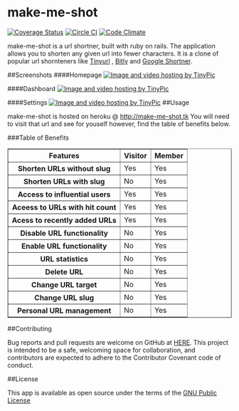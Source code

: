 # make-me-shot
[![Coverage Status](https://coveralls.io/repos/github/andela-sdamian/make-me-shot/badge.svg?branch=master)](https://coveralls.io/github/andela-sdamian/make-me-shot?branch=master) [![Circle CI](https://circleci.com/gh/andela-sdamian/make-me-shot.svg?style=svg)](https://circleci.com/gh/andela-sdamian/make-me-shot) [![Code Climate](https://codeclimate.com/github/andela-sdamian/make-me-shot/badges/gpa.svg)](https://codeclimate.com/github/andela-sdamian/make-me-shot)

<p>
make-me-shot is a url shortner, built with ruby on rails. The application allows you to shorten any given url into fewer characters. It is a clone of popular url shornteners like <a href="//tinyurl.com">Tinyurl</a> , <a href="//bitly.com">Bitly</a> and <a href="#">Google Shortner</a>.
</p>

##Screenshots
####Homepage
<a href="#" target="_blank"><img src="http://i63.tinypic.com/fteamf.png" border="0" alt="Image and video hosting by TinyPic"></a>

####Dashboard
<a href="#" target="_blank"><img src="http://i65.tinypic.com/s4os1w.jpg" border="0" alt="Image and video hosting by TinyPic"></a>

####Settings
<a href="http://tinypic.com?ref=a3wqw" target="_blank"><img src="http://i66.tinypic.com/a3wqw.png" border="0" alt="Image and video hosting by TinyPic"></a>
##Usage
<p>
make-me-shot is hosted on heroku @ <a href="#">http://make-me-shot.tk</a> You will need to visit that url and see for youself however, find the table of benefits below. 
</p>


###Table of Benefits
<ul>
</ul>

<table border="1">
<tr>
  <th> Features </th>
  <th> Visitor </th>
  <th> Member </th>
</tr>

<tr>
	<th>Shorten URLs without slug</th>
	<td>Yes</td>
	<td>Yes</td>
</tr>

<tr>
	<th>Shorten URLs with slug</th>
	<td>No</td>
	<td>Yes</td>
</tr>

<tr>
	<th>Access to influential users</th>
	<td>Yes</td>
	<td>Yes</td>
</tr>

<tr>
	<th>Aceess to URLs with hit count</th>
	<td>Yes</td>
	<td>Yes</td>
</tr>

<tr>
	<th>Acess to recently added URLs</th>
	<td>Yes</td>
	<td>Yes</td>
</tr>

<tr>
	<th>Disable URL functionality</th>
	<td>No</td>
	<td>Yes</td>
</tr>

<tr>
	<th>Enable URL functionality </th>
	<td>No</td> 
	<td>Yes</td>
</tr>

<tr>
	<th>URL statistics</th>
	<td>No</td>
	<td>Yes</td>
</tr>

<tr>
	<th>Delete URL</th>
	<td>No</td>
	<td>Yes</td>
</tr>

<tr>
	<th>Change URL target</th>
	<td>No</td>
	<td>Yes</td>
</tr>

<tr>
	<th>Change URL slug</th>
	<td>No </td>
	<td>Yes</td>
</tr>

<tr>
	<th>Personal URL management</th>
	<td>No</td>
	<td>Yes</td>
</tr>
</table>

##Contributing 

<p>
Bug reports and pull requests are welcome on GitHub at <a href="//github.com/andela-sdamian/make-me-shot/">HERE</a>. This project is intended to be a safe, welcoming space for collaboration, and contributors are expected to adhere to the Contributor Covenant code of conduct.
</p>

##License

<p>
This app is available as open source under the terms of the <a href="#">GNU Public License</a>
</p>